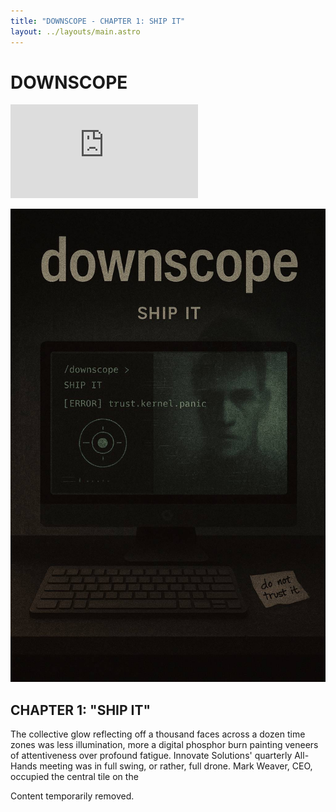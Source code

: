 ```yaml
---
title: "DOWNSCOPE - CHAPTER 1: SHIP IT"
layout: ../layouts/main.astro
---
```


# DOWNSCOPE

<!-- Responsive YouTube Embed Container -->
<div class="my-8 w-full max-w-3xl mx-auto relative z-0">
    <div class="aspect-w-16 aspect-h-9 overflow-hidden rounded-lg border border-border shadow-md">
        <iframe
          src="https://www.youtube.com/embed/RbeNow4Ylvc"
          title="Downscope - Chapter 1: SHIP IT (YouTube Video Player)"
          frameborder="0"
          allow="accelerometer; autoplay; clipboard-write; encrypted-media; gyroscope; picture-in-picture; web-share"
          allowfullscreen
          class="absolute top-0 left-0 w-full h-full"
          loading="lazy"
        ></iframe>
    </div>
</div>

![Downscope](../assets/images/downscope.jpg)

## CHAPTER 1: "SHIP IT"

The collective glow reflecting off a thousand faces across a dozen time zones was less illumination, more a digital phosphor burn painting veneers of attentiveness over profound fatigue. Innovate Solutions' quarterly All-Hands meeting was in full swing, or rather, full drone. Mark Weaver, CEO, occupied the central tile on the 

Content temporarily removed.

<style>
/* The custom aspect ratio styling is now in global.css */
</style>
